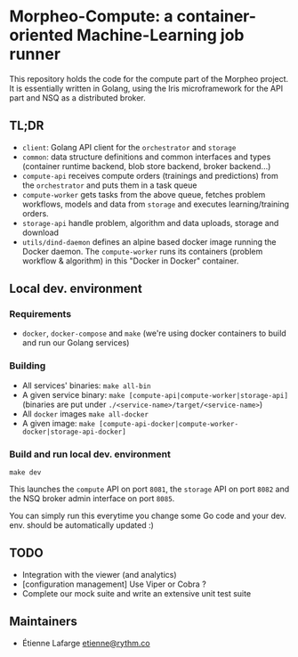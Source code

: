 Morpheo-Compute: a container-oriented Machine-Learning job runner
=================================================================

This repository holds the code for the compute part of the Morpheo project. It
is essentially written in Golang, using the Iris microframework for the API
part and NSQ as a distributed broker.

TL;DR
-----
* `client`: Golang API client for the `orchestrator` and `storage`
* `common`: data structure definitions and common interfaces and types
  (container runtime backend, blob store backend, broker backend...)
* `compute-api` receives compute orders (trainings and predictions) from the
  `orchestrator` and puts them in a task queue
* `compute-worker` gets tasks from the above queue, fetches problem workflows,
  models and data from `storage` and executes learning/training orders.
* `storage-api` handle problem, algorithm and data uploads, storage and download
* `utils/dind-daemon` defines an alpine based docker image running the Docker
  daemon. The `compute-worker` runs its containers (problem workflow &
  algorithm) in this "Docker in Docker" container.

Local dev. environment
----------------------

### Requirements

* `docker`, `docker-compose` and `make` (we're using docker containers to build
  and run our Golang services)

### Building

* All services' binaries: `make all-bin`
* A given service binary: `make [compute-api|compute-worker|storage-api]`
  (binaries are put under `./<service-name>/target/<service-name>`)
* All `docker` images `make all-docker`
* A given image: `make [compute-api-docker|compute-worker-docker|storage-api-docker]`

### Build and run local dev. environment

```shell
make dev
```

This launches the `compute` API on port `8081`, the `storage` API on port `8082`
and the NSQ broker admin interface on port `8085`.

You can simply run this everytime you change some Go code and your dev. env.
should be automatically updated :)

## TODO

* Integration with the viewer (and analytics)
* [configuration management] Use Viper or Cobra ?
* Complete our mock suite and write an extensive unit test suite

Maintainers
-----------
* Étienne Lafarge <etienne@rythm.co>
